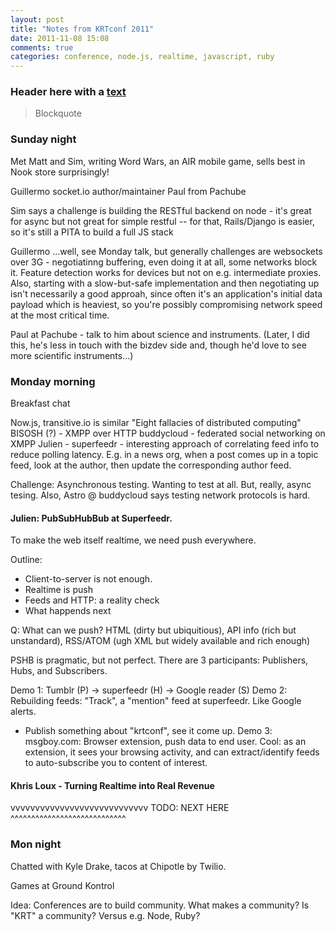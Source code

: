 ```yaml
---
layout: post
title: "Notes from KRTconf 2011"
date: 2011-11-08 15:08
comments: true
categories: conference, node.js, realtime, javascript, ruby
---
```


### Header here with a [text](http://link)

> Blockquote

### Sunday night

Met Matt and Sim, writing Word Wars, an AIR mobile game, sells best in Nook
store surprisingly!

Guillermo socket.io author/maintainer
Paul from Pachube

Sim says a challenge is building the RESTful backend on node - it's great for
async but not great for simple restful -- for that, Rails/Django is easier, so
it's still a PITA to build a full JS stack

Guillermo ...well, see Monday talk, but generally challenges are websockets over
3G - negotiatinng buffering, even doing it at all, some networks block it.
Feature detection works for devices but not on e.g. intermediate proxies.
Also, starting with a slow-but-safe implementation and then negotiating up isn't
necessarily a good approah, since often it's an application's initial data
payload which is heaviest, so you're possibly compromising network speed at the
most critical time.

Paul at Pachube - talk to him about science and instruments.  (Later, I did
this, he's less in touch with the bizdev side and, though he'd love to see more
scientific instruments...)

### Monday morning

Breakfast chat

Now.js, transitive.io is similar
"Eight fallacies of distributed computing"
BISOSH (?) - XMPP over HTTP
buddycloud - federated  social networking on XMPP
Julien - superfeedr - interesting approach of correlating feed info to reduce
polling latency.  E.g. in a news org, when a post comes up in a topic feed, look
at the author, then update the corresponding author feed.

Challenge: Asynchronous testing.  Wanting to test at all.  But, really, async
tesing.  Also, Astro @ buddycloud says testing network protocols is hard.

#### Julien: PubSubHubBub at Superfeedr.

To make the web itself realtime, we need push everywhere.

Outline:
* Client-to-server is not enough.
* Realtime is push
* Feeds and HTTP: a reality check
* What happends next

Q: What can we push?  HTML (dirty but ubiquitious), API info (rich but
unstandard), RSS/ATOM (ugh XML but widely available and rich enough)

PSHB is pragmatic, but not perfect.  There are 3 participants: Publishers, Hubs,
and Subscribers.

Demo 1: Tumblr (P) -> superfeedr (H) -> Google reader (S)
Demo 2: Rebuilding feeds: "Track", a "mention" feed at superfeedr. Like Google alerts.
* Publish something about "krtconf", see it come up.
Demo 3: msgboy.com: Browser extension, push data to end user.  Cool: as an
extension, it sees your browsing activity, and can extract/identify feeds to
auto-subscribe you to content of interest.

#### Khris Loux - Turning Realtime into Real Revenue

vvvvvvvvvvvvvvvvvvvvvvvvvvvv
TODO: NEXT HERE
^^^^^^^^^^^^^^^^^^^^^^^^^^^^

### Mon night

Chatted with Kyle Drake, tacos at Chipotle by Twilio.

Games at Ground Kontrol

Idea: Conferences are to build community.  What makes a community?  Is "KRT" a
community?  Versus e.g. Node, Ruby?


